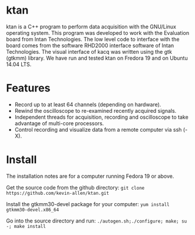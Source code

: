 # ktan

ktan is a C++ program to perform data acquisition with the GNU/Linux operating system. This program was developed to work with the Evaluation board from Intan Technologies. The low level code to interface with the board comes from the software RHD2000 interface software of Intan Technologies. The visual interface of kacq was written using the gtk (gtkmm) library. We have run and tested ktan on Fredora 19 and on Ubuntu 14.04 LTS.

# Features

* Record up to at least 64 channels (depending on hardware).
* Rewind the oscilloscope to re-examined recently acquired signals.
* Independent threads for acquisition, recording and oscilloscope to take advantage of multi-core processors.
* Control recording and visualize data from a remote computer via ssh (-X). 

# Install

The installation notes are for a computer running Fedora 19 or above.

Get the source code from the github directory: `git clone https://github.com/kevin-allen/ktan.git`

Install the gtkmm30-devel package for your computer: `yum install gtkmm30-devel.x86_64`

Go into the source directory and run: `./autogen.sh;./configure; make; su -; make install`

 
